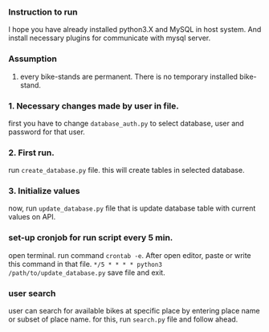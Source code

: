 ### Instruction to run 

I hope you have already installed python3.X and MySQL in host system. And install necessary plugins for communicate with mysql server.

### Assumption
1. every bike-stands are permanent. There is no temporary installed bike-stand.

### 1. Necessary changes made by user in file.
first you have to change ```database_auth.py``` to select database, user and password for that user.

### 2. First run.
run ```create_database.py``` file. this will create tables in selected database.

### 3. Initialize values
now, run ```update_database.py``` file that is update database table with current values on API.


### set-up cronjob for run script every 5 min. 
open terminal.
run command ```crontab -e```.
After open editor, paste or write this command in that file.
 ```*/5 * * * * python3 /path/to/update_database.py```
save file and exit.


### user search
user can search for available bikes at specific place by entering place name or subset of place name.
for this, run ```search.py``` file and follow ahead.